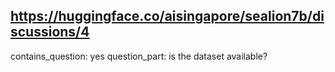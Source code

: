 ## https://huggingface.co/aisingapore/sealion7b/discussions/4

contains_question: yes
question_part: is the dataset available?